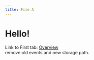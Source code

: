 ```yaml
---
title: File A
---
```


# Hello!

Link to First tab: [Overview](../overview)  
remove old events and new storage path.
